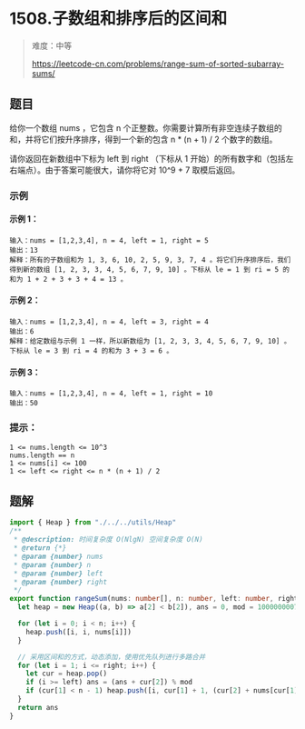 # 1508.子数组和排序后的区间和

> 难度：中等
>
> https://leetcode-cn.com/problems/range-sum-of-sorted-subarray-sums/

## 题目

给你一个数组 nums ，它包含 n 个正整数。你需要计算所有非空连续子数组的和，并将它们按升序排序，得到一个新的包含 n * (n + 1) / 2 个数字的数组。

请你返回在新数组中下标为 left 到 right （下标从 1 开始）的所有数字和（包括左右端点）。由于答案可能很大，请你将它对 10^9 + 7 取模后返回。

### 示例

#### 示例 1：

```
输入：nums = [1,2,3,4], n = 4, left = 1, right = 5
输出：13
解释：所有的子数组和为 1, 3, 6, 10, 2, 5, 9, 3, 7, 4 。将它们升序排序后，我们得到新的数组 [1, 2, 3, 3, 4, 5, 6, 7, 9, 10] 。下标从 le = 1 到 ri = 5 的和为 1 + 2 + 3 + 3 + 4 = 13 。
```

#### 示例 2：

```
输入：nums = [1,2,3,4], n = 4, left = 3, right = 4
输出：6
解释：给定数组与示例 1 一样，所以新数组为 [1, 2, 3, 3, 4, 5, 6, 7, 9, 10] 。下标从 le = 3 到 ri = 4 的和为 3 + 3 = 6 。
```

#### 示例 3：

```
输入：nums = [1,2,3,4], n = 4, left = 1, right = 10
输出：50
```

### 提示：

```
1 <= nums.length <= 10^3
nums.length == n
1 <= nums[i] <= 100
1 <= left <= right <= n * (n + 1) / 2
```

## 题解

```typescript
import { Heap } from "./../../utils/Heap"
/**
 * @description: 时间复杂度 O(NlgN) 空间复杂度 O(N)
 * @return {*}
 * @param {number} nums
 * @param {number} n
 * @param {number} left
 * @param {number} right
 */
export function rangeSum(nums: number[], n: number, left: number, right: number): number {
  let heap = new Heap((a, b) => a[2] < b[2]), ans = 0, mod = 1000000007

  for (let i = 0; i < n; i++) {
    heap.push([i, i, nums[i]])
  }

  // 采用区间和的方式，动态添加，使用优先队列进行多路合并
  for (let i = 1; i <= right; i++) {
    let cur = heap.pop()
    if (i >= left) ans = (ans + cur[2]) % mod
    if (cur[1] < n - 1) heap.push([i, cur[1] + 1, (cur[2] + nums[cur[1] + 1]) % mod])
  }
  return ans
}
```